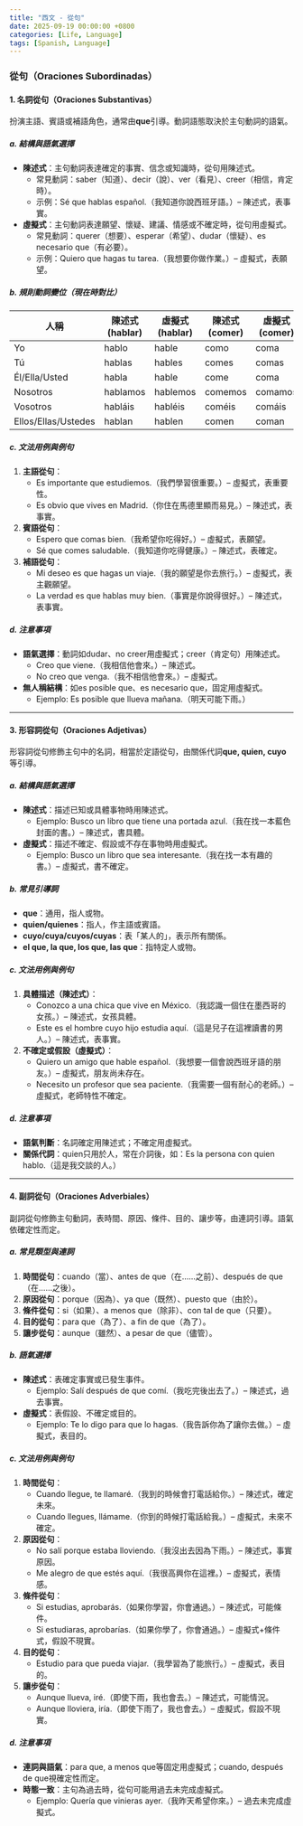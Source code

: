 ```yaml
---
title: "西文 - 從句"
date: 2025-09-19 00:00:00 +0800
categories: [Life, Language]
tags: [Spanish, Language]
---
```



### 從句（Oraciones Subordinadas）

#### 1. 名詞從句（Oraciones Substantivas）

扮演主語、賓語或補語角色，通常由**que**引導。動詞語態取決於主句動詞的語氣。

##### a. 結構與語氣選擇
- **陳述式**：主句動詞表達確定的事實、信念或知識時，從句用陳述式。
  - 常見動詞：saber（知道）、decir（說）、ver（看見）、creer（相信，肯定時）。
  - 示例：Sé que hablas español.（我知道你說西班牙語。）– 陳述式，表事實。
- **虛擬式**：主句動詞表達願望、懷疑、建議、情感或不確定時，從句用虛擬式。
  - 常見動詞：querer（想要）、esperar（希望）、dudar（懷疑）、es necesario que（有必要）。
  - 示例：Quiero que hagas tu tarea.（我想要你做作業。）– 虛擬式，表願望。

##### b. 規則動詞變位（現在時對比）

| 人稱       | 陳述式 (hablar) | 虛擬式 (hablar) | 陳述式 (comer) | 虛擬式 (comer) | 陳述式 (vivir) | 虛擬式 (vivir) |
|------------|-----------------|-----------------|----------------|----------------|----------------|----------------|
| Yo        | hablo          | hable          | como          | coma          | vivo          | viva          |
| Tú        | hablas         | hables         | comes         | comas         | vives         | vivas         |
| Él/Ella/Usted | habla      | hable          | come          | coma          | vive          | viva          |
| Nosotros  | hablamos       | hablemos       | comemos       | comamos       | vivimos       | vivamos       |
| Vosotros  | habláis        | habléis        | coméis        | comáis        | vivís         | viváis        |
| Ellos/Ellas/Ustedes | hablan | hablen         | comen         | coman         | viven         | vivan         |

##### c. 文法用例與例句
1. **主語從句**：
   - Es importante que estudiemos.（我們學習很重要。）– 虛擬式，表重要性。
   - Es obvio que vives en Madrid.（你住在馬德里顯而易見。）– 陳述式，表事實。
2. **賓語從句**：
   - Espero que comas bien.（我希望你吃得好。）– 虛擬式，表願望。
   - Sé que comes saludable.（我知道你吃得健康。）– 陳述式，表確定。
3. **補語從句**：
   - Mi deseo es que hagas un viaje.（我的願望是你去旅行。）– 虛擬式，表主觀願望。
   - La verdad es que hablas muy bien.（事實是你說得很好。）– 陳述式，表事實。

##### d. 注意事項
- **語氣選擇**：動詞如dudar、no creer用虛擬式；creer（肯定句）用陳述式。
  - Creo que viene.（我相信他會來。）– 陳述式。
  - No creo que venga.（我不相信他會來。）– 虛擬式。
- **無人稱結構**：如es posible que、es necesario que，固定用虛擬式。
  - Ejemplo: Es posible que llueva mañana.（明天可能下雨。）

---

#### 3. 形容詞從句（Oraciones Adjetivas）

形容詞從句修飾主句中的名詞，相當於定語從句，由關係代詞**que, quien, cuyo**等引導。

##### a. 結構與語氣選擇
- **陳述式**：描述已知或具體事物時用陳述式。
  - Ejemplo: Busco un libro que tiene una portada azul.（我在找一本藍色封面的書。）– 陳述式，書具體。
- **虛擬式**：描述不確定、假設或不存在事物時用虛擬式。
  - Ejemplo: Busco un libro que sea interesante.（我在找一本有趣的書。）– 虛擬式，書不確定。

##### b. 常見引導詞
- **que**：通用，指人或物。
- **quien/quienes**：指人，作主語或賓語。
- **cuyo/cuya/cuyos/cuyas**：表「某人的」，表示所有關係。
- **el que, la que, los que, las que**：指特定人或物。

##### c. 文法用例與例句
1. **具體描述（陳述式）**：
   - Conozco a una chica que vive en México.（我認識一個住在墨西哥的女孩。）– 陳述式，女孩具體。
   - Este es el hombre cuyo hijo estudia aquí.（這是兒子在這裡讀書的男人。）– 陳述式，表事實。
2. **不確定或假設（虛擬式）**：
   - Quiero un amigo que hable español.（我想要一個會說西班牙語的朋友。）– 虛擬式，朋友尚未存在。
   - Necesito un profesor que sea paciente.（我需要一個有耐心的老師。）– 虛擬式，老師特性不確定。

##### d. 注意事項
- **語氣判斷**：名詞確定用陳述式；不確定用虛擬式。
- **關係代詞**：quien只用於人，常在介詞後，如：Es la persona con quien hablo.（這是我交談的人。）

---

#### 4. 副詞從句（Oraciones Adverbiales）

副詞從句修飾主句動詞，表時間、原因、條件、目的、讓步等，由連詞引導。語氣依確定性而定。

##### a. 常見類型與連詞
1. **時間從句**：cuando（當）、antes de que（在……之前）、después de que（在……之後）。
2. **原因從句**：porque（因為）、ya que（既然）、puesto que（由於）。
3. **條件從句**：si（如果）、a menos que（除非）、con tal de que（只要）。
4. **目的從句**：para que（為了）、a fin de que（為了）。
5. **讓步從句**：aunque（雖然）、a pesar de que（儘管）。

##### b. 語氣選擇
- **陳述式**：表確定事實或已發生事件。
  - Ejemplo: Salí después de que comí.（我吃完後出去了。）– 陳述式，過去事實。
- **虛擬式**：表假設、不確定或目的。
  - Ejemplo: Te lo digo para que lo hagas.（我告訴你為了讓你去做。）– 虛擬式，表目的。

##### c. 文法用例與例句
1. **時間從句**：
   - Cuando llegue, te llamaré.（我到的時候會打電話給你。）– 陳述式，確定未來。
   - Cuando llegues, llámame.（你到的時候打電話給我。）– 虛擬式，未來不確定。
2. **原因從句**：
   - No salí porque estaba lloviendo.（我沒出去因為下雨。）– 陳述式，事實原因。
   - Me alegro de que estés aquí.（我很高興你在這裡。）– 虛擬式，表情感。
3. **條件從句**：
   - Si estudias, aprobarás.（如果你學習，你會通過。）– 陳述式，可能條件。
   - Si estudiaras, aprobarías.（如果你學了，你會通過。）– 虛擬式+條件式，假設不現實。
4. **目的從句**：
   - Estudio para que pueda viajar.（我學習為了能旅行。）– 虛擬式，表目的。
5. **讓步從句**：
   - Aunque llueva, iré.（即使下雨，我也會去。）– 陳述式，可能情況。
   - Aunque lloviera, iría.（即使下雨了，我也會去。）– 虛擬式，假設不現實。

##### d. 注意事項
- **連詞與語氣**：para que, a menos que等固定用虛擬式；cuando, después de que視確定性而定。
- **時態一致**：主句為過去時，從句可能用過去未完成虛擬式。
  - Ejemplo: Quería que vinieras ayer.（我昨天希望你來。）– 過去未完成虛擬式。
